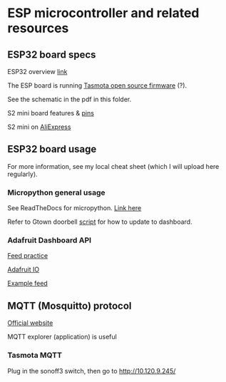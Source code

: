 # ESP microcontroller and related resources

## ESP32 board specs
ESP32 overview [link](https://docs.micropython.org/en/latest/esp32/quickref.html)

The ESP board is running [Tasmota open source firmware](https://tasmota.github.io/docs/) (?).

See the schematic in the pdf in this folder.

S2 mini board features & [pins](https://www.wemos.cc/en/latest/s2/s2_mini.html)

S2 mini on [AliExpress](https://www.aliexpress.us/item/3256802958877264.html)

## ESP32 board usage
For more information, see my local cheat sheet (which I will upload here regularly).

### Micropython general usage
See ReadTheDocs for micropython. [Link here](http://docs.micropython.org/en/latest/esp32/quickref.html)

Refer to Gtown doorbell [script](https://github.com/GeorgetownMakerHubOrg/iot_doorbell/blob/master/doorbell.py) for how to update to dashboard.

### Adafruit Dashboard API
[Feed practice](https://io.adafruit.com/oinoinoin/feeds/luminance)

[Adafruit IO](https://io.adafruit.com/api/docs/?python#create-multiple-data-records)

[Example feed](https://io.adafruit.com/maiden/public)


## MQTT (Mosquitto) protocol
[Official website](https://mqtt.org/)

MQTT explorer (application) is useful

### Tasmota MQTT
Plug in the sonoff3 switch, then go to http://10.120.9.245/
